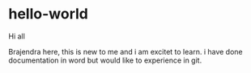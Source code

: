 # hello-world

Hi all

Brajendra here, this is new to me and i am excitet to learn.
i have done documentation in word but would like to experience in git.
